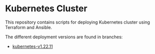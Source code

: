 # Kubernetes Cluster

This repository contains scripts for deploying Kubernetes cluster using Terraform and Ansible.

The different deployment versions are found in branches:

* [kubernetes-v1.22.11](https://github.com/thpereiras/kubernetes-cluster/tree/kubernetes-v1.22.11)

